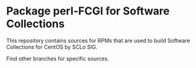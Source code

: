 # Package perl-FCGI for Software Collections

This repository contains sources for RPMs that are used
to build Software Collections for CentOS by SCLo SIG.

Find other branches for specific sources.
